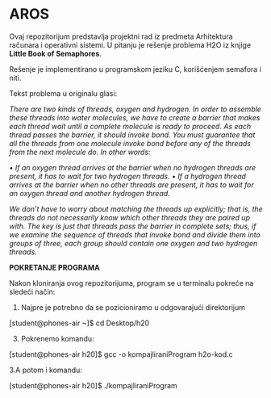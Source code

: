 # AROS

Ovaj repozitorijum predstavlja projektni rad iz predmeta Arhitektura računara i operativni sistemi.
U pitanju je rešenje problema H2O iz knjige **Little Book of Semaphores**.

Rešenje je implementirano u programskom jeziku C, korišćenjem semafora i niti.

Tekst problema u originalu glasi:

*There are two kinds of threads, oxygen and hydrogen. In order to assemble these threads into water molecules, we have to create a barrier that makes each thread wait until a complete molecule is ready to proceed.
As each thread passes the barrier, it should invoke bond. You must guarantee that all the threads from one molecule invoke bond before any of the threads from the next molecule do.
In other words:*

*• If an oxygen thread arrives at the barrier when no hydrogen threads are present, it has to wait for two hydrogen threads.
• If a hydrogen thread arrives at the barrier when no other threads are present, it has to wait for an oxygen thread and another hydrogen thread.*

*We don’t have to worry about matching the threads up explicitly; that is, the threads do not necessarily know which other threads they are paired up with. The key is just that threads pass the barrier in complete sets; thus, if we examine the sequence of threads that invoke bond and divide them into groups of three, each group should contain one oxygen and two hydrogen threads.*

**POKRETANJE PROGRAMA**

Nakon kloniranja ovog repozitorijuma, program se u terminalu pokreće na sledeći način:

1. Najpre je potrebno da se pozicioniramo u odgovarajući direktorijum
   
[student@phones-air ~]$ cd Desktop/h20

3. Pokrenemo komandu:
   
[student@phones-air h20]$ gcc -o kompajliraniProgram h2o-kod.c

3.A potom i komandu:

[student@phones-air h20]$ ./kompajliraniProgram
   


